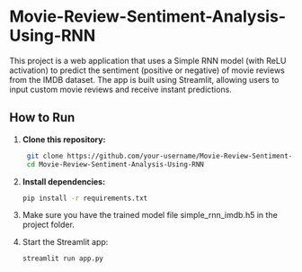 # Movie-Review-Sentiment-Analysis-Using-RNN

This project is a web application that uses a Simple RNN model (with ReLU activation) to predict the sentiment (positive or negative) of movie reviews from the IMDB dataset. The app is built using Streamlit, allowing users to input custom movie reviews and receive instant predictions.

## How to Run
1. **Clone this repository:**
   ```bash
    git clone https://github.com/your-username/Movie-Review-Sentiment-Analysis-Using-RNN.git
    cd Movie-Review-Sentiment-Analysis-Using-RNN

2. **Install dependencies:**
    ```bash
    pip install -r requirements.txt

3. Make sure you have the trained model file simple_rnn_imdb.h5 in the project folder.

4. Start the Streamlit app:
    ```bash
    streamlit run app.py


